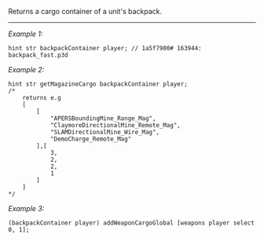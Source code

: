 Returns a cargo container of a unit's backpack.


---
*Example 1:*
```sqf
hint str backpackContainer player; // 1a5f7900# 163944: backpack_fast.p3d
```

*Example 2:*
```sqf
hint str getMagazineCargo backpackContainer player;
/*
	returns e.g
	[
		[
			"APERSBoundingMine_Range_Mag",
			"ClaymoreDirectionalMine_Remote_Mag",
			"SLAMDirectionalMine_Wire_Mag",
			"DemoCharge_Remote_Mag"
		],[
			3,
			2,
			2,
			1
		]
	]
*/
```

*Example 3:*
```sqf
(backpackContainer player) addWeaponCargoGlobal [weapons player select 0, 1];
```